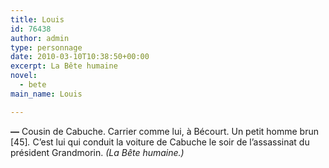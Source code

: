 ```yaml
---
title: Louis
id: 76438
author: admin
type: personnage
date: 2010-03-10T10:38:50+00:00
excerpt: La Bête humaine
novel:
  - bete
main_name: Louis

---
```

**—** Cousin de Cabuche. Carrier comme lui, à Bécourt. Un petit homme brun [45]_._ C&rsquo;est lui qui conduit la voiture de Cabuche le soir de l&rsquo;assassinat du président Grandmorin. _(La Bête humaine.)_